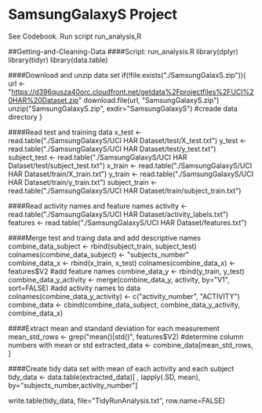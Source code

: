 # SamsungGalaxyS Project
See Codebook.
Run script run_analysis,R

##Getting-and-Cleaning-Data
####Script:  run_analysis.R
library(dplyr)
library(tidyr)
library(data.table)

####Download and unzip data set
if(!file.exists("./SamsungGalaxS.zip")){
	url <- "https://d396qusza40orc.cloudfront.net/getdata%2Fprojectfiles%2FUCI%20HAR%20Dataset.zip"
	download.file(url, "SamsungGalaxyS.zip")
	unzip("SamsungGalaxyS.zip", exdir="SamsungGalaxyS") #creade data directory
}

####Read test and training data
x_test <- read.table("./SamsungGalaxyS/UCI HAR Dataset/test/X_test.txt")
y_test <- read.table("./SamsungGalaxyS/UCI HAR Dataset/test/y_test.txt") 
subject_test <- read.table("./SamsungGalaxyS/UCI HAR Dataset/test/subject_test.txt") 
x_train <- read.table("./SamsungGalaxyS/UCI HAR Dataset/train/X_train.txt")
y_train <- read.table("./SamsungGalaxyS/UCI HAR Dataset/train/y_train.txt")
subject_train <- read.table("./SamsungGalaxyS/UCI HAR Dataset/train/subject_train.txt") 

####Read activity names and feature names
activity <- read.table("./SamsungGalaxyS/UCI HAR Dataset/activity_labels.txt")
features <- read.table("./SamsungGalaxyS/UCI HAR Dataset/features.txt")

####Merge test and traing data and add descriptive names
combine_data_subject <- rbind(subject_train, subject_test)
colnames(combine_data_subject) <- "subjects_number"  
combine_data_x <- rbind(x_train, x_test)
colnames(combine_data_x) <- features$V2  #add feature names
combine_data_y <- rbind(y_train, y_test)
combine_data_y_activity <- merge(combine_data_y, activity, by="V1", sort=FALSE) #add activity names to data
colnames(combine_data_y_activity) <- c("activity_number", "ACTIVITY")
combine_data <- cbind(combine_data_subject, combine_data_y_activity, combine_data_x)

####Extract mean and standard deviation for each measurement
mean_std_rows <- grep("mean()|std()", features$V2) #determine column numbers with mean or std
extracted_data <- combine_data[mean_std_rows, ]

####Create tidy data set with mean of each activity and each subject
 tidy_data <- data.table(extracted_data)[ , lapply(.SD, mean), by="subjects_number,activity_number"]

write.table(tidy_data, file="TidyRunAnalysis.txt", row.name=FALSE)
